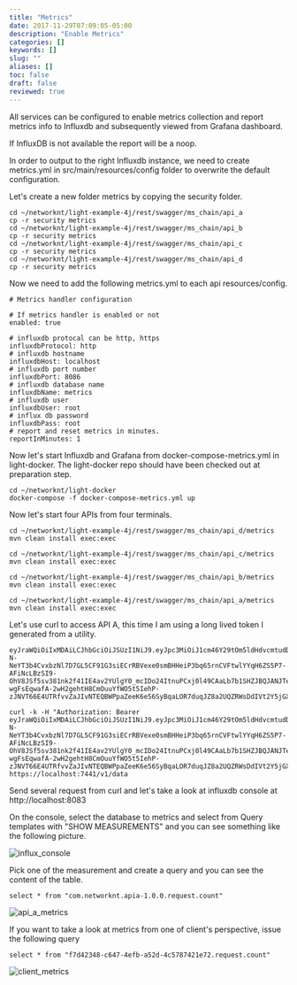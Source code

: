 ```yaml
---
title: "Metrics"
date: 2017-11-29T07:09:05-05:00
description: "Enable Metrics"
categories: []
keywords: []
slug: ""
aliases: []
toc: false
draft: false
reviewed: true
---
```


All services can be configured to enable metrics collection and report metrics info to Influxdb 
and subsequently viewed from Grafana dashboard. 

If InfluxDB is not available the report will be a noop.

In order to output to the right Influxdb instance, we need to create metrics.yml in
src/main/resources/config folder to overwrite the default configuration. 


Let's create a new folder metrics by copying the security folder.

```
cd ~/networknt/light-example-4j/rest/swagger/ms_chain/api_a
cp -r security metrics
cd ~/networknt/light-example-4j/rest/swagger/ms_chain/api_b
cp -r security metrics
cd ~/networknt/light-example-4j/rest/swagger/ms_chain/api_c
cp -r security metrics
cd ~/networknt/light-example-4j/rest/swagger/ms_chain/api_d
cp -r security metrics

```

Now we need to add the following metrics.yml to each api resources/config.

```
# Metrics handler configuration

# If metrics handler is enabled or not
enabled: true

# influxdb protocal can be http, https
influxdbProtocol: http
# influxdb hostname
influxdbHost: localhost
# influxdb port number
influxdbPort: 8086
# influxdb database name
influxdbName: metrics
# influxdb user
influxdbUser: root
# influx db password
influxdbPass: root
# report and reset metrics in minutes.
reportInMinutes: 1

```

Now let's start Influxdb and Grafana from docker-compose-metrics.yml in light-docker.
The light-docker repo should have been checked out at preparation step.

```
cd ~/networknt/light-docker
docker-compose -f docker-compose-metrics.yml up
```

Now let's start four APIs from four terminals. 

```
cd ~/networknt/light-example-4j/rest/swagger/ms_chain/api_d/metrics
mvn clean install exec:exec

```

```
cd ~/networknt/light-example-4j/rest/swagger/ms_chain/api_c/metrics
mvn clean install exec:exec
```

```
cd ~/networknt/light-example-4j/rest/swagger/ms_chain/api_b/metrics
mvn clean install exec:exec
```

```
cd ~/networknt/light-example-4j/rest/swagger/ms_chain/api_a/metrics
mvn clean install exec:exec
```


Let's use curl to access API A, this time I am using a long lived token I generated 
from a utility.

```
eyJraWQiOiIxMDAiLCJhbGciOiJSUzI1NiJ9.eyJpc3MiOiJ1cm46Y29tOm5ldHdvcmtudDpvYXV0aDI6djEiLCJhdWQiOiJ1cm46Y29tLm5ldHdvcmtudCIsImV4cCI6MTgwNjIwMDY2MSwianRpIjoibmQtb2ZZbWRIY0JZTUlEYU50MUFudyIsImlhdCI6MTQ5MDg0MDY2MSwibmJmIjoxNDkwODQwNTQxLCJ2ZXJzaW9uIjoiMS4wIiwidXNlcl9pZCI6IlN0ZXZlIiwidXNlcl90eXBlIjoiRU1QTE9ZRUUiLCJjbGllbnRfaWQiOiJmN2Q0MjM0OC1jNjQ3LTRlZmItYTUyZC00YzU3ODc0MjFlNzIiLCJzY29wZSI6WyJhcGlfYS53IiwiYXBpX2IudyIsImFwaV9jLnciLCJhcGlfZC53Iiwic2VydmVyLmluZm8uciJdfQ.SPHICXRY4SuUvWf0NYtwUrQ2-N-NeYT3b4CvxbzNl7D7GL5CF91G3siECrRBVexe0smBHHeiP3bq65rnCVFtwlYYqH6ZS5P7-AFiNcLBzSI9-OhV8JSf5sv381nk2f41IE4av2YUlgY0_mcIDo24ItnuPCxj0l49CAaLb7b1SHZJBQJANJTeQj-wgFsEqwafA-2wH2gehtH8CmOuuYfWO5t5IehP-zJNVT66E4UTRfvvZaJIvNTEQBWPpaZeeK6e56SyBqaLOR7duqJZ8a2UQZRWsDdIVt2Y5jGXQu1gyenIvCQbYLS6iglg6Xaco9emnYFopd2i3psathuX367fvw

```

```
curl -k -H "Authorization: Bearer eyJraWQiOiIxMDAiLCJhbGciOiJSUzI1NiJ9.eyJpc3MiOiJ1cm46Y29tOm5ldHdvcmtudDpvYXV0aDI6djEiLCJhdWQiOiJ1cm46Y29tLm5ldHdvcmtudCIsImV4cCI6MTgwNjIwMDY2MSwianRpIjoibmQtb2ZZbWRIY0JZTUlEYU50MUFudyIsImlhdCI6MTQ5MDg0MDY2MSwibmJmIjoxNDkwODQwNTQxLCJ2ZXJzaW9uIjoiMS4wIiwidXNlcl9pZCI6IlN0ZXZlIiwidXNlcl90eXBlIjoiRU1QTE9ZRUUiLCJjbGllbnRfaWQiOiJmN2Q0MjM0OC1jNjQ3LTRlZmItYTUyZC00YzU3ODc0MjFlNzIiLCJzY29wZSI6WyJhcGlfYS53IiwiYXBpX2IudyIsImFwaV9jLnciLCJhcGlfZC53Iiwic2VydmVyLmluZm8uciJdfQ.SPHICXRY4SuUvWf0NYtwUrQ2-N-NeYT3b4CvxbzNl7D7GL5CF91G3siECrRBVexe0smBHHeiP3bq65rnCVFtwlYYqH6ZS5P7-AFiNcLBzSI9-OhV8JSf5sv381nk2f41IE4av2YUlgY0_mcIDo24ItnuPCxj0l49CAaLb7b1SHZJBQJANJTeQj-wgFsEqwafA-2wH2gehtH8CmOuuYfWO5t5IehP-zJNVT66E4UTRfvvZaJIvNTEQBWPpaZeeK6e56SyBqaLOR7duqJZ8a2UQZRWsDdIVt2Y5jGXQu1gyenIvCQbYLS6iglg6Xaco9emnYFopd2i3psathuX367fvw" https://localhost:7441/v1/data
```

Send several request from curl and let's take a look at influxdb console at
http://localhost:8083

On the console, select the database to metrics and select from Query templates with 
"SHOW MEASUREMENTS" and you can see something like the following picture.

![influx_console](/images/influx_console.png)

Pick one of the measurement and create a query and you can see the content of the table.

```
select * from "com.networknt.apia-1.0.0.request.count"
```

![api_a_metrics](/images/api_a_metrics.png)


If you want to take a look at metrics from one of client's perspective, issue the following query

```
select * from "f7d42348-c647-4efb-a52d-4c5787421e72.request.count"
```

![client_metrics](/images/client_metrics.png)

